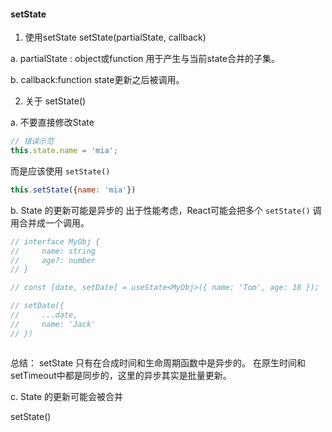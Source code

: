 #### setState


1. 使用setState
setState(partialState, callback)

 a. partialState : object或function
 用于产生与当前state合并的子集。

 b. callback:function
 state更新之后被调用。

2. 关于 setState()

 a. 不要直接修改State
 ```js
 // 错误示范
 this.state.name = 'mia';
 ```
 而是应该使用 `setState()`
 ```js
 this.setState({name: 'mia'})
 ```

 b. State 的更新可能是异步的
 出于性能考虑，React可能会把多个 `setState()` 调用合并成一个调用。
 ```js
// interface MyObj {
//     name: string
//     age?: number
// }

// const [date, setDate] = useState<MyObj>({ name: 'Tom', age: 18 });

// setDate({
//     ...date,
//     name: 'Jack'
// })



 ```

总结：
setState 只有在合成时间和生命周期函数中是异步的。
在原生时间和 setTimeout中都是同步的，这里的异步其实是批量更新。

 c. State 的更新可能会被合并

setState()